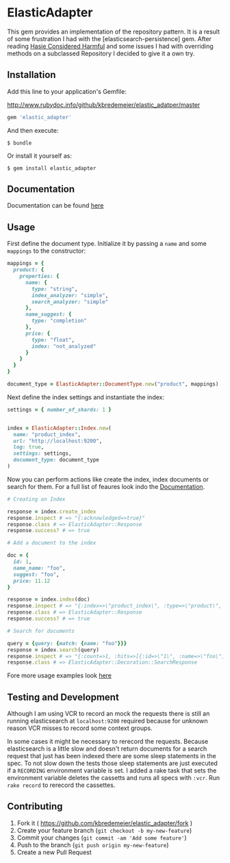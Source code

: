 # ElasticAdapter

This gem provides an implementation of the repository pattern. It is a result of some frustration
I had with the [elasticsearch-persistence] gem. After reading [Hasie Considered Harmful](http://www.schneems.com/2014/12/15/hashie-considered-harmful.html) and some issues
I had with overriding methods on a subclassed Repository I decided to give it a own try.

## Installation

Add this line to your application's Gemfile:

http://www.rubydoc.info/github/kbredemeier/elastic_adatper/master

```ruby
gem 'elastic_adapter'
```

And then execute:

    $ bundle

Or install it yourself as:

    $ gem install elastic_adapter

## Documentation

Documentation can be found [here](http://www.rubydoc.info/github/kbredemeier/elastic_adatper/)

## Usage

First define the document type. Initialize it by passing a `name` and some `mappings` to the constructor:

```ruby
mappings = {
  product: {
    properties: {
      name: {
        type: "string",
        index_analyzer: "simple",
        search_analyzer: "simple"
      },
      name_suggest: {
        type: "completion"
      },
      price: {
        type: "float",
        index: "not_analyzed"
      }
    }
  }
}

document_type = ElasticAdapter::DocumentType.new("product", mappings)
```

Next define the index settings and instantiate the index:

```ruby
settings = { number_of_shards: 1 }


index = ElasticAdapter::Index.new(
  name: "product_index",
  url: "http://localhost:9200",
  log: true,
  settings: settings,
  document_type: document_type
)
```

Now you can perform actions like create the index, index documents or search for them.
For a full list of feaures look indo the [Documentation](http://www.rubydoc.info/github/kbredemeier/elastic_adatper/master/ElasticAdapter/Index).

```ruby
# Creating an Index

response = index.create_index
response.inspect # => "{:acknowledged=>true}"
response.class # => ElasticAdapter::Response
response.success? # => true

# Add a document to the index

doc = {
  id: 1,
  name_name: "foo",
  suggest: "foo",
  price: 11.12
}

response = index.index(doc)
response.inspect # => "{:index=>\"product_index\", :type=>\"product\", :id=>\"1\", :version=>1, :created=>true}"
response.class # => ElasticAdapter::Response
response.success? # => true

# Search for documents

query = {query: {match: {name: "foo"}}}
response = index.search(query)
response.inspect # => "{:count=>1, :hits=>[{:id=>\"1\", :name=>\"foo\", :name_suggest=>\"foo\", :price=>11.12}]}"
response.class # => ElasticAdapter::Decoration::SearchResponse
```

Fore more usage examples look [here](https://github.com/kbredemeier/elastic_adatper/tree/master/examples)

## Testing and Development

Although I am using VCR to record an mock the requests there is still an running elasticsearch at `localhost:9200` required
because for unknown reason VCR misses to record some context groups.

In some cases it might be necessary to rerecord the requests. Because elasticsearch is a little slow and doesn't return documents for a
search request that just has been indexed there are some sleep statements in the spec. To not slow down the tests those sleep statements
are just executed if a `RECORDING` environment variable is set. I added a rake task that sets the environment variable deletes the cassetts
and runs all specs with `:vcr`. Run `rake record` to rerecord the cassettes.

## Contributing

1. Fork it ( https://github.com/kbredemeier/elastic_adapter/fork )
2. Create your feature branch (`git checkout -b my-new-feature`)
3. Commit your changes (`git commit -am 'Add some feature'`)
4. Push to the branch (`git push origin my-new-feature`)
5. Create a new Pull Request
